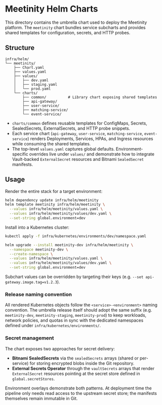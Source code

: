 # Meetinity Helm Charts

This directory contains the umbrella chart used to deploy the Meetinity platform. The `meetinity` chart bundles service subcharts and provides shared templates for configuration, secrets, and HTTP probes.

## Structure

```
infra/helm/
└── meetinity/
    ├── Chart.yaml
    ├── values.yaml
    ├── values/
    │   ├── dev.yaml
    │   ├── staging.yaml
    │   └── prod.yaml
    └── charts/
        ├── common/          # Library chart exposing shared templates
        ├── api-gateway/
        ├── user-service/
        ├── matching-service/
        └── event-service/
```

- `charts/common` defines reusable templates for ConfigMaps, Secrets, SealedSecrets, ExternalSecrets, and HTTP probe snippets.
- Each service chart (`api-gateway`, `user-service`, `matching-service`, `event-service`) renders Deployments, Services, HPAs, and Ingress resources while consuming the shared templates.
- The top-level `values.yaml` captures global defaults. Environment-specific overrides live under `values/` and demonstrate how to integrate Vault-backed `ExternalSecret` resources and Bitnami `SealedSecret` manifests.

## Usage

Render the entire stack for a target environment:

```bash
helm dependency update infra/helm/meetinity
helm template meetinity infra/helm/meetinity \
  --values infra/helm/meetinity/values.yaml \
  --values infra/helm/meetinity/values/dev.yaml \
  --set-string global.environment=dev
```

Install into a Kubernetes cluster:

```bash
kubectl apply -f infra/kubernetes/environments/dev/namespace.yaml

helm upgrade --install meetinity-dev infra/helm/meetinity \
  --namespace meetinity-dev \
  --create-namespace \
  --values infra/helm/meetinity/values.yaml \
  --values infra/helm/meetinity/values/dev.yaml \
  --set-string global.environment=dev
```

Subchart values can be overridden by targeting their keys (e.g. `--set api-gateway.image.tag=v1.2.3`).

### Release naming convention

All rendered Kubernetes objects follow the `<service>-<environment>` naming convention. The umbrella release itself should adopt
the same suffix (e.g. `meetinity-dev`, `meetinity-staging`, `meetinity-prod`) to keep workloads, network policies, and quotas in
sync with the dedicated namespaces defined under `infra/kubernetes/environments/`.

### Secret management

The chart exposes two approaches for secret delivery:

- **Bitnami SealedSecrets** via the `sealedSecrets` arrays (shared or per-service) for storing encrypted blobs inside the Git
  repository.
- **External Secrets Operator** through the `vaultSecrets` arrays that render `ExternalSecret` resources pointing at the secret
  store defined in `global.secretStores`.

Environment overlays demonstrate both patterns. At deployment time the pipeline only needs read access to the upstream secret
store; the manifests themselves remain immutable in Git.
